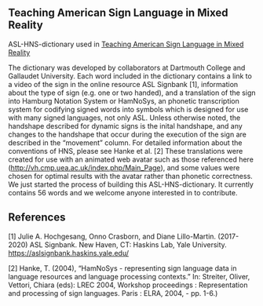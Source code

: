 ## Teaching American Sign Language in Mixed Reality

ASL-HNS-dictionary used in [Teaching American Sign Language in Mixed Reality]()


The dictionary was developed by collaborators at Dartmouth College and Gallaudet University.
Each word included in the dictionary contains a link to a video of the sign in the online resource ASL Signbank [1], information about the type of sign (e.g. one or two handed), and a translation of the sign into Hamburg Notation System or HamNoSys, an phonetic transcription system for codifying signed words into symbols which is designed for use with many signed languages, not only ASL. Unless otherwise noted, the handshape described for dynamic signs is the inital handshape, and any changes to the handshape that occur during the execution of the sign are described in the “movement” column. For detailed information about the conventions of HNS, please see Hanke et al. [2]
These translations were created for use with an animated web avatar such as those referenced here (http://vh.cmp.uea.ac.uk/index.php/Main_Page), and some values were chosen for optimal results with the avatar rather than phonetic correctness. 
We just started the process of building this ASL-HNS-dictionary. It currently contains 56 words and we welcome anyone interested in to contribute.

## References


[1] Julie A. Hochgesang, Onno Crasborn, and Diane Lillo-Martin. (2017-2020) ASL Signbank. New Haven, CT: Haskins Lab, Yale University. https://aslsignbank.haskins.yale.edu/  

[2] Hanke, T. (2004), “HamNoSys - representing sign language data in language resources and language processing contexts.” In: Streiter, Oliver, Vettori, Chiara (eds): LREC 2004, Workshop proceedings : Representation and processing of sign languages. Paris : ELRA, 2004, - pp. 1-6.)
